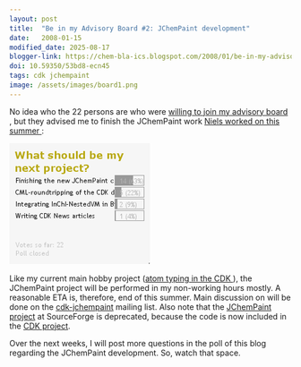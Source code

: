 ```yaml
---
layout: post
title:  "Be in my Advisory Board #2: JChemPaint development"
date:   2008-01-15
modified_date: 2025-08-17
blogger-link: https://chem-bla-ics.blogspot.com/2008/01/be-in-my-advisory-board-2-jchempaint.html
doi: 10.59350/53bd8-ecn45
tags: cdk jchempaint
image: /assets/images/board1.png
---
```


No idea who the 22 persons are who were [willing to join my advisory board <i class="fa-solid fa-recycle fa-xs"></i>](https://chem-bla-ics.linkedchemistry.info/2007/11/27/be-in-my-advisory-board-1-being-good.html),
but they advised me to finish the JChemPaint work [Niels worked on this summer <i class="fa-solid fa-recycle fa-xs"></i>](https://chem-bla-ics.linkedchemistry.info/2007/09/20/swt-view-with-new-jchempaint.html):

![](/assets/images/board1.png)

Like my current main hobby project ([atom typing in the CDK <i class="fa-solid fa-recycle fa-xs"></i>](https://chem-bla-ics.linkedchemistry.info/2007/07/01/atom-typing-in-cdk.html)), the JChemPaint project will
be performed in my non-working hours mostly. A reasonable ETA is, therefore, end of this summer. Main discussion on will be done on the
[cdk-jchempaint](https://lists.sourceforge.net/lists/listinfo/cdk-jchempaint) mailing list. Also note that the
[JChemPaint project](http://jchempaint.sf.net/) at SourceForge is deprecated, because the code is now included in the
[CDK project](http://cdk.sf.net/).

Over the next weeks, I will post more questions in the poll of this blog regarding the JChemPaint development. So, watch that space.
